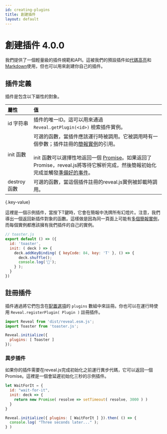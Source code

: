 ```yaml
---
id: creating-plugins
title: 創建插件
layout: default
---
```


# 創建插件 <span class="r-version-badge new">4.0.0</span>

我們提供了一個輕量級的插件規範和API。這被我們的預設插件如[代碼高亮](/code/)和[Markdown](/markdown/)使用，但也可以用來創建你自己的插件。

## 插件定義

插件是包含以下屬性的對象。

| 屬性    | 值
| :-          | :-
| id <span class="r-var-type">字符串</span>     | 插件的唯一ID。這可以用來通過 `Reveal.getPlugin(<id>)` 檢索插件實例。
| init <span class="r-var-type">函數</span>      | 可選的函數，當插件應該運行時被調用。它被調用時有一個參數；插件註冊的[簡報實例](/api/)的引用。<br><br>init 函數可以選擇性地返回一個 [Promise](https://developer.mozilla.org/en-US/docs/Web/JavaScript/Reference/Global_Objects/Promise)。如果返回了Promise，reveal.js將等待它解析完成，然後簡報初始化完成並觸發[準備好的事件](/events/#ready)。
| destroy <span class="r-var-type">函數</span>      | 可選的函數，當這個插件註冊的reveal.js實例被卸載時調用。
{.key-value}

這裡是一個示例插件，當按下T鍵時，它會在簡報中洗牌所有幻燈片。注意，我們導出一個返回新插件對象的函數。這樣做是因為同一頁面上可能有[多個簡報實例](/initialization/#multiple-presentations)，而每個實例都應該擁有我們插件的自己的實例。


```js
// toaster.js
export default () => ({
  id: 'toaster',
  init: ( deck ) => {
    deck.addKeyBinding( { keyCode: 84, key: 'T' }, () => {
      deck.shuffle();
      console.log('🍻');
    } );
  }
})
```

## 註冊插件

插件通過將它們包含在[配置選項](/config/)的 `plugins` 數組中來註冊。你也可以在運行時使用 `Reveal.registerPlugin( Plugin )` 註冊插件。

```js
import Reveal from 'dist/reveal.esm.js';
import Toaster from 'toaster.js';

Reveal.initialize({
  plugins: [ Toaster ]
});
```

### 異步插件
如果你的插件需要在reveal.js完成初始化之前運行異步代碼，它可以返回一個Promise。這裡是一個會延遲初始化三秒的示例插件。

```js
let WaitForIt = {
  id: "wait-for-it",
  init: deck => {
    return new Promise( resolve => setTimeout( resolve, 3000 ) )
  }
}

Reveal.initialize({ plugins: [ WaitForIt ] }).then( () => {
  console.log( "Three seconds later..." );
} )
```